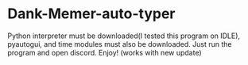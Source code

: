 # Dank-Memer-auto-typer
Python interpreter must be downloaded(I tested this program on IDLE), pyautogui, and time modules must also be downloaded. Just run the program and open discord. Enjoy! (works with new update)  
